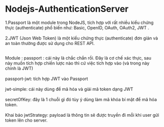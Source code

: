 # Nodejs-AuthenticationServer

1.Passport là một module trong NodeJS, tích hợp với rất nhiều kiểu chứng thực (authenticate) phổ biến như: Basic, OpenID, OAuth, OAuth2, JWT .
<br><br>
2.JWT (Json Web Token) là một kiểu chứng thực (authenticate) đơn giản và an toàn thường được sử dụng cho REST API.
<br><br>

Module :
passport : cái này là chắc chắn rồi. Đây là cơ chế xác thực, sau này muốn tích hợp chiến lược nào thì cứ việc tích hợp vào (và trong này chính là JWT)
<br><br>
passport-jwt: tích hợp JWT vào Passport
<br><br>
jwt-simple: cái này dùng để mã hóa và giải mã token dạng JWT
<br><br>
secretOfKey: đây là 1 chuỗi gì đó tùy ý dùng làm mã khóa bí mật để mã hóa token.
<br><br>
Khai báo jwtStrategy: payload là thông tin sẽ được truyền đi mỗi khi user gửi token lên cho server.
<br>
